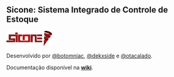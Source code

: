 ## Sicone: Sistema Integrado de Controle de Estoque 
<img src="Misc/sicone_logo.png" alt="Sicone" width="120" height="40">

Desenvolvido por [@botomniac](https://github.com/botomniac), [@dekxside](https://github.com/dekxside) e [@otacalado](https://github.com/otacalado).

Documentação disponível na [**wiki**](https://github.com/dekxside/StockpileDrySlept/wiki).
